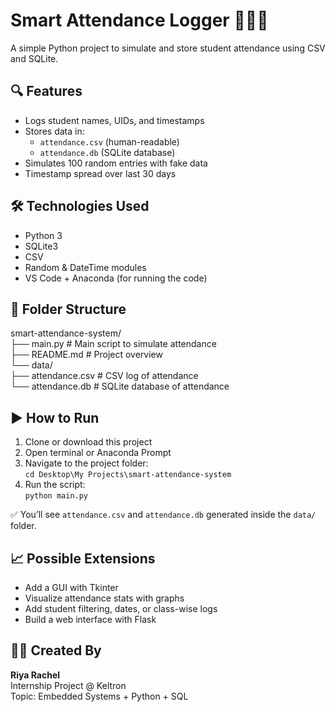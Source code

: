 # Smart Attendance Logger 🧑‍💻📅

A simple Python project to simulate and store student attendance using CSV and SQLite.

## 🔍 Features

- Logs student names, UIDs, and timestamps
- Stores data in:
  - `attendance.csv` (human-readable)
  - `attendance.db` (SQLite database)
- Simulates 100 random entries with fake data
- Timestamp spread over last 30 days

## 🛠️ Technologies Used

- Python 3
- SQLite3
- CSV
- Random & DateTime modules
- VS Code + Anaconda (for running the code)

## 📁 Folder Structure

smart-attendance-system/  
├── main.py                 # Main script to simulate attendance  
├── README.md               # Project overview  
└── data/  
    ├── attendance.csv      # CSV log of attendance  
    └── attendance.db       # SQLite database of attendance

## ▶️ How to Run

1. Clone or download this project  
2. Open terminal or Anaconda Prompt  
3. Navigate to the project folder:  
   `cd Desktop\My Projects\smart-attendance-system`
4. Run the script:  
   `python main.py`

✅ You’ll see `attendance.csv` and `attendance.db` generated inside the `data/` folder.

## 📈 Possible Extensions

- Add a GUI with Tkinter  
- Visualize attendance stats with graphs  
- Add student filtering, dates, or class-wise logs  
- Build a web interface with Flask  

## 👩‍💻 Created By

**Riya Rachel**  
Internship Project @ Keltron  
Topic: Embedded Systems + Python + SQL


